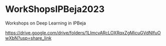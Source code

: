 # WorkShopsIPBeja2023
Workshops on Deep Learning in IPBeja

https://drive.google.com/drive/folders/1LImcvARcLOXRqxZgMicuGVdNIfuOwXbN?usp=share_link
